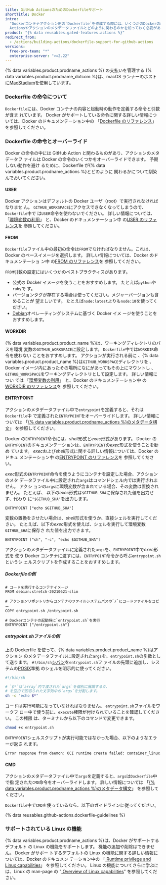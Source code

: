 ```yaml
---
title: GitHub ActionsのためのDockerfileサポート
shortTitle: Docker
intro:
  "Dockerコンテナアクション用の`Dockerfile`を作成する際には、いくつかのDockerの命令がGitHub
  Actionsやアクションのメタデータファイルとどのように関わるのかを知っておく必要があります。"
product: "{% data reusables.gated-features.actions %}"
redirect_from:
  - /actions/building-actions/dockerfile-support-for-github-actions
versions:
  free-pro-team: "*"
  enterprise-server: ">=2.22"
---
```


{% data variables.product.prodname_actions %} の支払いを管理する
{% data variables.product.prodname_dotcom %}は、macOS ランナーのホスト
に[MacStadium](https://www.macstadium.com/)を使用しています。

### Dockerfile の命令について

`Dockerfile`には、Docker コンテナの内容と起動時の動作を定義する命令と引数が含ま
れています。 Docker がサポートしている命令に関する詳しい情報については、Docker
のドキュメンテーション中の
「[Dockerfile のリファレンス](https://docs.docker.com/engine/reference/builder/)」
を参照してください。

### Dockerfile の命令とオーバーライド

Docker の命令の中には GitHub Action と関わるものがあり、アクションのメタデータフ
ァイルは Docker の命令のいくつかをオーバーライドできます。 予期しない動作を避け
るために、Dockerfile が{% data variables.product.prodname_actions %}とどのように
関わるかについて馴染んでおいてください。

#### USER

Docker アクションはデフォルトの Docker ユーザ（root）で実行されなければなりませ
ん。 `GITHUB_WORKSPACE`にアクセスできなくなってしまうので、`Dockerfile`中で
は`USER`命令を使わないでください。 詳しい情報については、
「[環境変数の利用](/actions/configuring-and-managing-workflows/using-environment-variables)」
と、Docker のドキュメンテーション中
の[USER のリファレンス](https://docs.docker.com/engine/reference/builder/#user)を
参照してください。

#### FROM

`Dockerfile`ファイル中の最初の命令は`FROM`でなければなりません。これは、Docker
のベースイメージを選択します。 詳しい情報については、Docker のドキュメンテーショ
ン中
の[FROM のリファレンス](https://docs.docker.com/engine/reference/builder/#from)を
参照してください。

`FROM`引数の設定にはいくつかのベストプラクティスがあります。

- 公式の Docker イメージを使うことをおすすめします。 たとえば`python`や`ruby`で
  す。
- バージョンタグが存在する場合は使ってください。メジャーバージョンも含めることが
  望ましいです。 たとえば`node:latest`よりも`node:10`を使ってください。
- [Debian](https://www.debian.org/)オペレーティングシステムに基づく Docker イメ
  ージを使うことをおすすめします。

#### WORKDIR

{% data variables.product.product_name %}は、ワーキングディレクトリのパスを環境
変数の`GITHUB_WORKSPACE`に設定します。 `Dockerfile`中では`WORKDIR`命令を使わない
ことをおすすめします。 アクションが実行される前に
、{% data variables.product.product_name %}は`GITHUB_WORKSPACE`ディレクトリを
、Docker イメージ内にあったその場所になにがあってもその上にマウントし
、`GITHUB_WORKSPACE`をワーキングディレクトリとして設定します。 詳しい情報につい
ては
「[環境変数の利用](/actions/configuring-and-managing-workflows/using-environment-variables)」
と、Docker のドキュメンテーション中
の[WORKDIR のリファレンス](https://docs.docker.com/engine/reference/builder/#workdir)を
参照してください。

#### ENTRYPOINT

アクションのメタデータファイル中で`entrypoint`を定義すると、それは`Dockerfile`中
で定義された`ENTRYPOINT`をオーバーライドします。 詳しい情報については
「[{% data variables.product.prodname_actions %}のメタデータ構文](/actions/creating-actions/metadata-syntax-for-github-actions/#runsentrypoint)」
を参照してください。

Docker の`ENTRYPOINT`命令には、*shell*形式と*exec*形式があります。 Docker
の`ENTRYPOINT`のドキュメンテーションは、`ENTRYPOINT`の*exec*形式を使うことを勧め
ています。 *exec*および*shell*形式に関する詳しい情報については、Docker のドキュ
メンテーション中
の[ENTRYPOINT のリファレンス](https://docs.docker.com/engine/reference/builder/#entrypoint)を
参照してください。

*exec*形式の`ENTRYPOINT`命令を使うようにコンテナを設定した場合、アクションのメタ
データファイル中に設定された`args`はコマンドシェル内では実行されません。 アクシ
ョンの`args`に環境変数が含まれている場合、その変数は置換されません。 たとえば、
以下の*exec*形式は`$GITHUB_SHA`に保存された値を出力せず、代わり
に`"$GITHUB_SHA"`を出力します。

```
ENTRYPOINT ["echo $GITHUB_SHA"]
```

変数の置換をさせたい場合は、*shell*形式を使うか、直接シェルを実行してください。
たとえば、以下の*exec*形式を使えば、シェルを実行して環境変数`GITHUB_SHA`に保存さ
れた値を出力できます。

```
ENTRYPOINT ["sh", "-c", "echo $GITHUB_SHA"]
```

アクションのメタデータファイルに定義された`args`を、`ENTRYPOINT`中で*exec*形式を
使う Docker コンテナに渡すには、`ENTRYPOINT`命令から呼ぶ`entrypoint.sh`というシ
ェルスクリプトを作成することをおすすめします。

##### *Dockerfile*の例

```
# コードを実行するコンテナイメージ
FROM debian:stretch-20210621-slim

# アクションリポジトリからコンテナのファイルシステムパスの`/`にコードファイルをコピー
COPY entrypoint.sh /entrypoint.sh

# Dockerコンテナの起動時に`entrypoint.sh`を実行
ENTRYPOINT ["/entrypoint.sh"]
```

##### *entrypoint.sh*ファイルの例

上の Dockerfile を使って、{% data variables.product.product_name %}はアクション
のメタデータファイルに設定された`args`を、`entrypoint.sh`の引数として送ります。
`#!/bin/sh`[シバン](<https://ja.wikipedia.org/wiki/シバン_(Unix)>)を`entrypoint.sh`フ
ァイルの先頭に追加し、システムの[POSIX](https://ja.wikipedia.org/wiki/POSIX)準拠
のシェルを明示的に使ってください。

```sh
#!/bin/sh

# `$*`は`array`内で渡された`args`を個別に展開するか、
# を空白で区切られた文字列中の`args`を分割します。
sh -c "echo $*"
```

コードは実行可能になっていなければなりません。 `entrypoint.sh`ファイルをワークフ
ロー中で使う前に、`execute`権限が付けられていることを確認してください。 この権限
は、ターミナルから以下のコマンドで変更できます。

```sh
chmod +x entrypoint.sh
```

`ENTRYPOINT`シェルスクリプトが実行可能ではなかった場合、以下のようなエラーが返さ
れます。

```sh
Error response from daemon: OCI runtime create failed: container_linux.go:348: starting container process caused "exec: \"/entrypoint.sh\": permission denied": unknown
```

#### CMD

アクションのメタデータファイル中で`args`を定義すると、`args`は`Dockerfile`中で指
定された`CMD`命令をオーバーライドします。 詳しい情報については
「[{% data variables.product.prodname_actions %}のメタデータ構文](/actions/creating-actions/metadata-syntax-for-github-actions#runsargs)」
を参照してください。

`Dockerfile`中で`CMD`を使っているなら、以下のガイドラインに従ってください。

{% data reusables.github-actions.dockerfile-guidelines %}

### サポートされている Linux の機能

{% data variables.product.prodname_actions %}は、Docker がサポートするデフォルト
の Linux の機能をサポートします。 機能の追加や削除はできません。 Docker がサポー
トするデフォルトの Linux の機能に関する詳しい情報については、Docker のドキュメン
テーション中の
「[ Runtime privilege and Linux capabilities](https://docs.docker.com/engine/reference/run/#runtime-privilege-and-linux-capabilities)」
を参照してください。 Linux の機能についてさらに学ぶには、Linux の man-page の
"[ Overview of Linux capabilities](http://man7.org/linux/man-pages/man7/capabilities.7.html)"
を参照してください。
